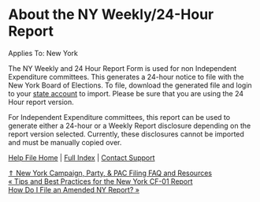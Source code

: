 About the NY Weekly/24-Hour Report
==========

Applies To: New York

The NY Weekly and 24 Hour Report Form is used for non Independent Expenditure committees. This generates a 24-hour notice to file with the New York Board of Elections. To file, download the generated file and login to your [state account](https://nysboe.my.idaptive.app/login?yfirtnecapplogin=true&appKey=3d7bad45-c607-468d-911e-c2bf981f4da3&customerId=ABA0374&=&stateId=TY2KW6GSkifmSdZfpDq3wxRWYs0akglEvJi6wljAXg81&yfirtnecrun=true) to import. Please be sure that you are using the 24 Hour report version.

For Independent Expenditure committees, this report can be used to generate either a 24-hour or a Weekly Report disclosure depending on the report version selected. Currently, these disclosures cannot be imported and must be manually copied over.

[Help File Home](/help/) | [Full Index](/Help-File-Directory/) | [Contact Support](mailto:support@ISPolitical.com)

[⇑ New York Campaign, Party, & PAC Filing FAQ and Resources](/New-York-Campaign-Party-PAC-Filing-FAQ-and-Resources)  
[« Tips and Best Practices for the New York CF-01 Report](/Tips-and-Best-Practices-for-the-New-York-CF-Report)  
[How Do I File an Amended NY Report? »](/How-Do-I-File-an-Amended-NY-Report)